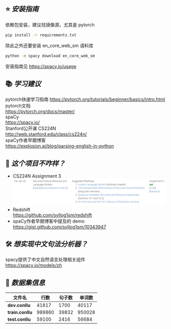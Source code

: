 ## ⭐ *安装指南*
依赖包安装，建议找镜像源，尤其是 pytorch
```bash
pip install -r requirements.txt
```
除此之外还要安装 en_core_web_sm 语料库
```bash
python -m spacy download en_core_web_sm
```
安装指南见 https://spacy.io/usage   
## 📚 *学习建议*
pytorch快速学习指南
https://pytorch.org/tutorials/beginner/basics/intro.html   
pytorch文档   
https://pytorch.org/docs/master/   
spaCy   
https://spacy.io/   
Stanford公开课 CS224N   
http://web.stanford.edu/class/cs224n/   
spaCy作者早期博客   
https://explosion.ai/blog/parsing-english-in-python
## 🌌 *这个项目不咋样？*
* CS224N Assignment 3
  ![](doc/png/a3.png)
* Redshift   
https://github.com/syllog1sm/redshift
* spaCy作者早期博客中提及的 demo   
  https://gist.github.com/syllog1sm/10343947
## 🛠 *想实现中文句法分析器？*
spacy提供了中文自然语言处理相关组件   
https://spacy.io/models/zh
## 📖 *数据集信息*
|文件名|行数|句子数|单词数
| --- | --- | ---| ---
| **dev.conllu** | 41817 | 1700 |40117
| **train.conllu** | 989860 | 39832 | 950028
| **test.conllu** | 59100 | 2416 | 56684

